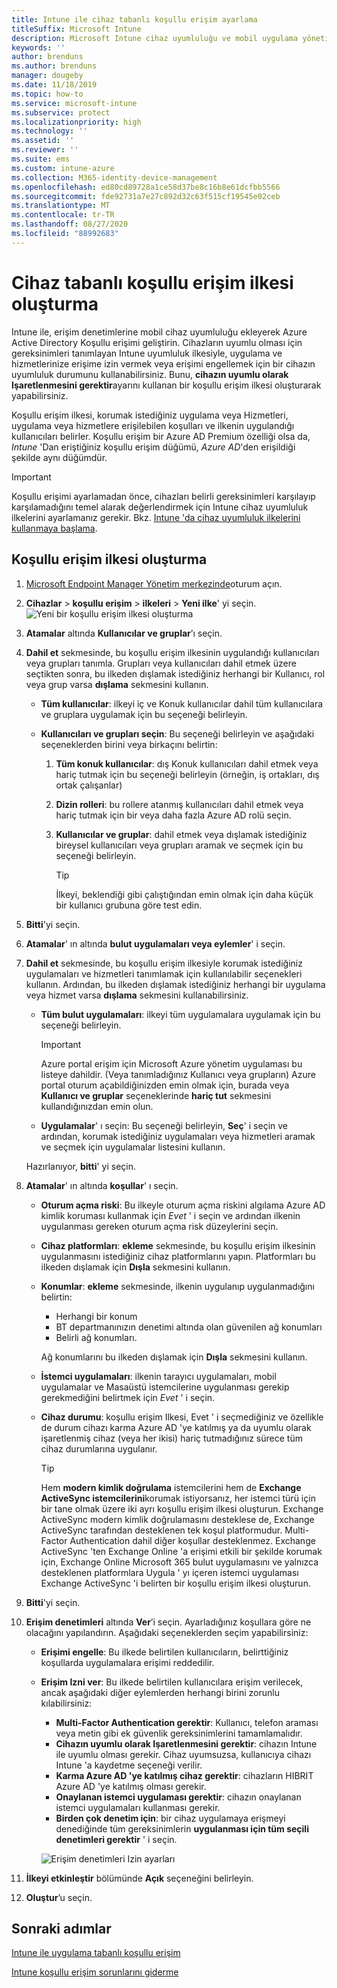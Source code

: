 ```yaml
---
title: Intune ile cihaz tabanlı koşullu erişim ayarlama
titleSuffix: Microsoft Intune
description: Microsoft Intune cihaz uyumluluğu ve mobil uygulama yönetimi temelinde cihaz tabanlı koşullu erişim ilkesi oluşturmayı öğrenin.
keywords: ''
author: brenduns
ms.author: brenduns
manager: dougeby
ms.date: 11/18/2019
ms.topic: how-to
ms.service: microsoft-intune
ms.subservice: protect
ms.localizationpriority: high
ms.technology: ''
ms.assetid: ''
ms.reviewer: ''
ms.suite: ems
ms.custom: intune-azure
ms.collection: M365-identity-device-management
ms.openlocfilehash: ed80cd89728a1ce58d37be8c16b8e61dcfbb5566
ms.sourcegitcommit: fde92731a7e27c892d32c63f515cf19545e02ceb
ms.translationtype: MT
ms.contentlocale: tr-TR
ms.lasthandoff: 08/27/2020
ms.locfileid: "88992683"
---
```

# <a name="create-a-device-based-conditional-access-policy"></a>Cihaz tabanlı koşullu erişim ilkesi oluşturma

Intune ile, erişim denetimlerine mobil cihaz uyumluluğu ekleyerek Azure Active Directory Koşullu erişimi geliştirin. Cihazların uyumlu olması için gereksinimleri tanımlayan Intune uyumluluk ilkesiyle, uygulama ve hizmetlerinize erişime izin vermek veya erişimi engellemek için bir cihazın uyumluluk durumunu kullanabilirsiniz. Bunu, **cihazın uyumlu olarak Işaretlenmesini gerektir**ayarını kullanan bir koşullu erişim ilkesi oluşturarak yapabilirsiniz.

Koşullu erişim ilkesi, korumak istediğiniz uygulama veya Hizmetleri, uygulama veya hizmetlere erişilebilen koşulları ve ilkenin uygulandığı kullanıcıları belirler. Koşullu erişim bir Azure AD Premium özelliği olsa da, *Intune* 'Dan eriştiğiniz koşullu erişim düğümü, *Azure AD*'den erişildiği şekilde aynı düğümdür.

> [!IMPORTANT]
> Koşullu erişimi ayarlamadan önce, cihazları belirli gereksinimleri karşılayıp karşılamadığını temel alarak değerlendirmek için Intune cihaz uyumluluk ilkelerini ayarlamanız gerekir. Bkz. [Intune 'da cihaz uyumluluk ilkelerini kullanmaya başlama](device-compliance-get-started.md).

## <a name="create-conditional-access-policy"></a>Koşullu erişim ilkesi oluşturma

1. [Microsoft Endpoint Manager Yönetim merkezinde](https://go.microsoft.com/fwlink/?linkid=2109431)oturum açın.

2. **Cihazlar**  >  **koşullu erişim**  >  **ilkeleri**  >  **Yeni ilke**' yi seçin.
  ![Yeni bir koşullu erişim ilkesi oluşturma](./media/create-conditional-access-intune/create-ca.png)

3. **Atamalar** altında **Kullanıcılar ve gruplar**’ı seçin.

4. **Dahil et** sekmesinde, bu koşullu erişim ilkesinin uygulandığı kullanıcıları veya grupları tanımla. Grupları veya kullanıcıları dahil etmek üzere seçtikten sonra, bu ilkeden dışlamak istediğiniz herhangi bir Kullanıcı, rol veya grup varsa **dışlama** sekmesini kullanın.

   - **Tüm kullanıcılar**: ilkeyi iç ve Konuk kullanıcılar dahil tüm kullanıcılara ve gruplara uygulamak için bu seçeneği belirleyin.

   - **Kullanıcıları ve grupları seçin**: Bu seçeneği belirleyin ve aşağıdaki seçeneklerden birini veya birkaçını belirtin:
  
     1. **Tüm konuk kullanıcılar**: dış Konuk kullanıcıları dahil etmek veya hariç tutmak için bu seçeneği belirleyin (örneğin, iş ortakları, dış ortak çalışanlar)

     2. **Dizin rolleri**: bu rollere atanmış kullanıcıları dahil etmek veya hariç tutmak için bir veya daha fazla Azure AD rolü seçin.

     3. **Kullanıcılar ve gruplar**: dahil etmek veya dışlamak istediğiniz bireysel kullanıcıları veya grupları aramak ve seçmek için bu seçeneği belirleyin.

        > [!TIP]
        > İlkeyi, beklendiği gibi çalıştığından emin olmak için daha küçük bir kullanıcı grubuna göre test edin.

5. **Bitti**'yi seçin.

6. **Atamalar**' ın altında **bulut uygulamaları veya eylemler**' i seçin.

7. **Dahil et** sekmesinde, bu koşullu erişim ilkesiyle korumak istediğiniz uygulamaları ve hizmetleri tanımlamak için kullanılabilir seçenekleri kullanın. Ardından, bu ilkeden dışlamak istediğiniz herhangi bir uygulama veya hizmet varsa **dışlama** sekmesini kullanabilirsiniz.

   - **Tüm bulut uygulamaları**: ilkeyi tüm uygulamalara uygulamak için bu seçeneği belirleyin.
     > [!IMPORTANT]
     > Azure portal erişim için Microsoft Azure yönetim uygulaması bu listeye dahildir. (Veya tanımladığınız Kullanıcı veya grupların) Azure portal oturum açabildiğinizden emin olmak için, burada veya **Kullanıcı ve gruplar** seçeneklerinde **hariç tut** sekmesini kullandığınızdan emin olun. 

   - **Uygulamalar**' ı seçin: Bu seçeneği belirleyin, **Seç**' i seçin ve ardından, korumak istediğiniz uygulamaları veya hizmetleri aramak ve seçmek için uygulamalar listesini kullanın.

   Hazırlanıyor, **bitti**' yi seçin.

8. **Atamalar**' ın altında **koşullar**' ı seçin.

   - **Oturum açma riski**: Bu ilkeyle oturum açma riskini algılama Azure AD kimlik koruması kullanmak için *Evet* ' i seçin ve ardından ilkenin uygulanması gereken oturum açma risk düzeylerini seçin.

   - **Cihaz platformları**: **ekleme** sekmesinde, bu koşullu erişim ilkesinin uygulanmasını istediğiniz cihaz platformlarını yapın. Platformları bu ilkeden dışlamak için **Dışla** sekmesini kullanın.

   - **Konumlar**: **ekleme** sekmesinde, ilkenin uygulanıp uygulanmadığını belirtin:
     - Herhangi bir konum
     - BT departmanınızın denetimi altında olan güvenilen ağ konumları
     - Belirli ağ konumları.

     Ağ konumlarını bu ilkeden dışlamak için **Dışla** sekmesini kullanın.

   - **İstemci uygulamaları**: ilkenin tarayıcı uygulamaları, mobil uygulamalar ve Masaüstü istemcilerine uygulanması gerekip gerekmediğini belirtmek için *Evet* ' i seçin.

   - **Cihaz durumu**: koşullu erişim Ilkesi, Evet ' i seçmediğiniz ve özellikle de durum cihazı karma Azure AD 'ye katılmış ya da uyumlu olarak işaretlenmiş cihaz (veya her ikisi) hariç tutmadığınız sürece tüm cihaz durumlarına uygulanır.

     > [!TIP]
     > Hem **modern kimlik doğrulama** istemcilerini hem de **Exchange ActiveSync istemcilerini**korumak istiyorsanız, her istemci türü için bir tane olmak üzere iki ayrı koşullu erişim ilkesi oluşturun. Exchange ActiveSync modern kimlik doğrulamasını desteklese de, Exchange ActiveSync tarafından desteklenen tek koşul platformudur. Multi-Factor Authentication dahil diğer koşullar desteklenmez. Exchange ActiveSync 'ten Exchange Online 'a erişimi etkili bir şekilde korumak için, Exchange Online Microsoft 365 bulut uygulamasını ve yalnızca desteklenen platformlara Uygula ' yı içeren istemci uygulaması Exchange ActiveSync 'i belirten bir koşullu erişim ilkesi oluşturun.

9. **Bitti**'yi seçin.

10. **Erişim denetimleri** altında **Ver**’i seçin. Ayarladığınız koşullara göre ne olacağını yapılandırın.  Aşağıdaki seçeneklerden seçim yapabilirsiniz:

    - **Erişimi engelle**: Bu ilkede belirtilen kullanıcıların, belirttiğiniz koşullarda uygulamalara erişimi reddedilir.
    - **Erişim Izni ver**: Bu ilkede belirtilen kullanıcılara erişim verilecek, ancak aşağıdaki diğer eylemlerden herhangi birini zorunlu kılabilirsiniz:
      - **Multi-Factor Authentication gerektir**: Kullanıcı, telefon araması veya metin gibi ek güvenlik gereksinimlerini tamamlamalıdır.
      - **Cihazın uyumlu olarak Işaretlenmesini gerektir**: cihazın Intune ile uyumlu olması gerekir. Cihaz uyumsuzsa, kullanıcıya cihazı Intune 'a kaydetme seçeneği verilir.
      - **Karma Azure AD 'ye katılmış cihaz gerektir**: cihazların HIBRIT Azure AD 'ye katılmış olması gerekir.
      - **Onaylanan istemci uygulaması gerektir**: cihazın onaylanan istemci uygulamaları kullanması gerekir. 
      - **Birden çok denetim için**: bir cihaz uygulamaya erişmeyi denediğinde tüm gereksinimlerin **uygulanması için tüm seçili denetimleri gerektir** ' i seçin.

      ![Erişim denetimleri Izin ayarları](./media/create-conditional-access-intune/create-ca-grant-access-settings.png)

11. **İlkeyi etkinleştir** bölümünde **Açık** seçeneğini belirleyin.

12. **Oluştur**’u seçin.

## <a name="next-steps"></a>Sonraki adımlar

[Intune ile uygulama tabanlı koşullu erişim](app-based-conditional-access-intune.md)

[Intune koşullu erişim sorunlarını giderme](https://support.microsoft.com/help/4456106)

